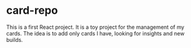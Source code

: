 # card-repo
This is a first React project. It is a toy project for the management of my cards. The idea is to add only cards I have, looking for insights and new builds.
